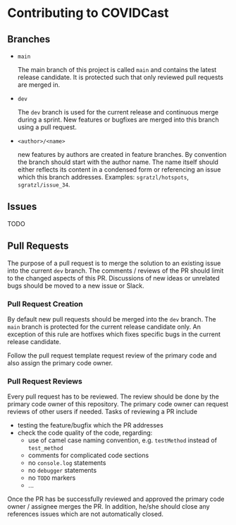 # Contributing to COVIDCast

## Branches

- `main`

  The main branch of this project is called `main` and contains the latest release candidate.
  It is protected such that only reviewed pull requests are merged in.

- `dev`

  The `dev` branch is used for the current release and continuous merge during a sprint.
  New features or bugfixes are merged into this branch using a pull request.

- `<author>/<name>`

  new features by authors are created in feature branches. By convention the branch should start with the author name.
  The name itself should either reflects its content in a condensed form or referencing an issue which this branch addresses. Examples: `sgratzl/hotspots`, `sgratzl/issue_34`.

## Issues

TODO

## Pull Requests

The purpose of a pull request is to merge the solution to an existing issue into the current `dev` branch.
The comments / reviews of the PR should limit to the changed aspects of this PR. Discussions of new ideas or unrelated
bugs should be moved to a new issue or Slack.

### Pull Request Creation

By default new pull requests should be merged into the `dev` branch.
The `main` branch is protected for the current release candidate only.
An exception of this rule are hotfixes which fixes specific bugs in the current release candidate.

Follow the pull request template request review of the primary code and also assign the primary code owner.

### Pull Request Reviews

Every pull request has to be reviewed. The review should be done by the primary code owner of this repository.
The primary code owner can request reviews of other users if needed. Tasks of reviewing a PR include

- testing the feature/bugfix which the PR addresses
- check the code quality of the code, regarding:
  - use of camel case naming convention, e.g. `testMethod` instead of `test_method`
  - comments for complicated code sections
  - no `console.log` statements
  - no `debugger` statements
  - no `TODO` markers
  - ...

Once the PR has be successfully reviewed and approved the primary code owner / assignee merges the PR.
In addition, he/she should close any references issues which are not automatically closed.
